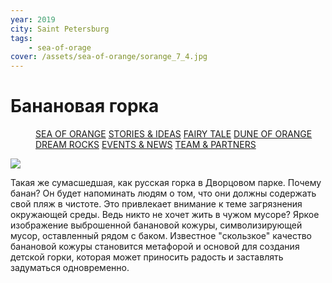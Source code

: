 ```yaml
---
year: 2019
city: Saint Petersburg
tags:
    - sea-of-orage
cover: /assets/sea-of-orange/sorange_7_4.jpg
---
```


# Банановая горка

<Menu>
<a href="/sea-of-orange">SEA OF ORANGE</a>
<a href="/sea-of-orange/stories-and-ideas">STORIES & IDEAS</a>
<a href="/sea-of-orange/fairytale">FAIRY TALE</a>
<a href="/sea-of-orange/dune-of-orange">DUNE OF ORANGE</a>
<a href="/sea-of-orange/dreamrocks">DREAM ROCKS</a>
<a href="/sea-of-orange/events-and-news">EVENTS & NEWS</a>
<a href="/sea-of-orange/team-and-partners">TEAM & PARTNERS</a>
</Menu>

![](/assets/sea-of-orange/sorange_7_4.jpg)

Такая же сумасшедшая, как русская горка в Дворцовом парке. Почему банан? Он будет напоминать людям о том, что они должны содержать свой пляж в чистоте. Это привлекает внимание к теме загрязнения окружающей среды. Ведь никто не хочет жить в чужом мусоре? Яркое изображение выброшенной банановой кожуры, символизирующей мусор, оставленный рядом с баком. Известное "скользкое" качество  банановой кожуры становится метафорой и основой для создания детской горки, которая может приносить радость и заставлять задуматься одновременно.
